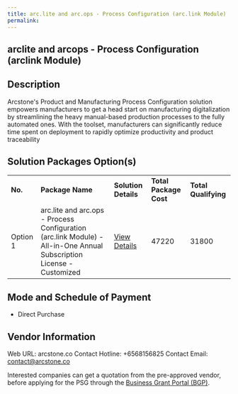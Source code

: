```yaml
---
title: arc.lite and arc.ops - Process Configuration (arc.link Module)
permalink: 
---
```


## arclite and arcops - Process Configuration (arclink Module)

## Description

Arcstone's Product and Manufacturing Process Configuration solution empowers manufacturers to get a head start on manufacturing digitalization by streamlining the heavy manual-based production processes to the fully automated ones. With the toolset, manufacturers can significantly reduce time spent on deployment to rapidly optimize productivity and product traceability

## Solution Packages Option(s)

<table>
<tr>
<td><b>No.</b></td>
<td><b>Package Name</b></td>
<td><b>Solution Details</b></td>
<td><b>Total Package Cost</b></td>
<td><b>Total Qualifying</b></td>
</tr>
<tr>
<td>Option 1</td>
<td>arc.lite and arc.ops - Process Configuration (arc.link Module) - All-in-One Annual Subscription License - Customized</td>
<td><a href='https://www.gobusiness.gov.sg/images/psg/Process_Configuration_20200864_Desensitised_Annex_3_Part_4.pdf'>View Details</a></td>
<td>47220</td>
<td>31800</td>
</tr>
</table>

## Mode and Schedule of Payment

 - Direct Purchase

## Vendor Information

 Web URL: arcstone.co 
Contact Hotline: +6568156825 
Contact Email: contact@arcstone.co 


Interested companies can get a quotation from the pre-approved vendor, before applying for the PSG through the <a href='https://www.businessgrants.gov.sg/'>Business Grant Portal (BGP)</a>.
